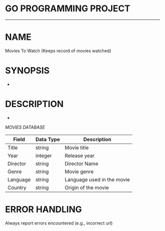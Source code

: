 # GO PROGRAMMING PROJECT
---
# NAME

Movies To Watch (Keeps record of movies watched)

# SYNOPSIS

-

# DESCRIPTION

-

*MOVIES DATABASE*

| Field | Data Type | Description |
|-------|-----------|-------------|
| Title  | string    | Movie title   |
| Year | integer    | Release year  |
| Director | string  | Director Name |
| Genre | string | Movie genre |
| Language | string | Language used in the movie |
| Country | string | Origin of the movie |

# ERROR HANDLING

Always report errors encountered (e.g., incorrect url)